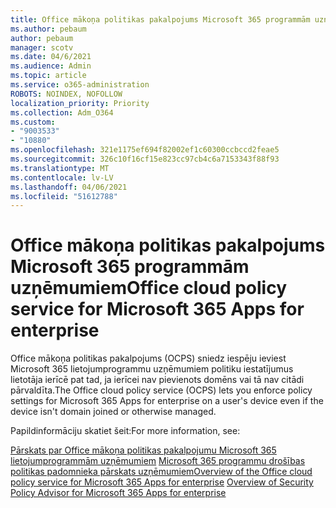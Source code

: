 ```yaml
---
title: Office mākoņa politikas pakalpojums Microsoft 365 programmām uzņēmumiem
ms.author: pebaum
author: pebaum
manager: scotv
ms.date: 04/6/2021
ms.audience: Admin
ms.topic: article
ms.service: o365-administration
ROBOTS: NOINDEX, NOFOLLOW
localization_priority: Priority
ms.collection: Adm_O364
ms.custom:
- "9003533"
- "10880"
ms.openlocfilehash: 321e1175ef694f82002ef1c60300ccbccd2feae5
ms.sourcegitcommit: 326c10f16cf15e823cc97cb4c6a7153343f88f93
ms.translationtype: MT
ms.contentlocale: lv-LV
ms.lasthandoff: 04/06/2021
ms.locfileid: "51612788"
---
```

# <a name="office-cloud-policy-service-for-microsoft-365-apps-for-enterprise"></a><span data-ttu-id="d17ff-102">Office mākoņa politikas pakalpojums Microsoft 365 programmām uzņēmumiem</span><span class="sxs-lookup"><span data-stu-id="d17ff-102">Office cloud policy service for Microsoft 365 Apps for enterprise</span></span>

<span data-ttu-id="d17ff-103">Office mākoņa politikas pakalpojums (OCPS) sniedz iespēju ieviest Microsoft 365 lietojumprogrammu uzņēmumiem politiku iestatījumus lietotāja ierīcē pat tad, ja ierīcei nav pievienots domēns vai tā nav citādi pārvaldīta.</span><span class="sxs-lookup"><span data-stu-id="d17ff-103">The Office cloud policy service (OCPS) lets you enforce policy settings for Microsoft 365 Apps for enterprise  on a user's device even if the device isn't domain joined or otherwise managed.</span></span> 

<span data-ttu-id="d17ff-104">Papildinformāciju skatiet šeit:</span><span class="sxs-lookup"><span data-stu-id="d17ff-104">For more information, see:</span></span>

<span data-ttu-id="d17ff-105">[Pārskats par Office mākoņa politikas pakalpojumu Microsoft 365 lietojumprogrammām uzņēmumiem](https://docs.microsoft.com/deployoffice/overview-office-cloud-policy-service) 
 [Microsoft 365 programmu drošības politikas padomnieka pārskats uzņēmumiem](https://docs.microsoft.com/deployoffice/overview-of-security-policy-advisor)</span><span class="sxs-lookup"><span data-stu-id="d17ff-105">[Overview of the Office cloud policy service for Microsoft 365 Apps for enterprise](https://docs.microsoft.com/deployoffice/overview-office-cloud-policy-service)
[Overview of Security Policy Advisor for Microsoft 365 Apps for enterprise](https://docs.microsoft.com/deployoffice/overview-of-security-policy-advisor)</span></span>